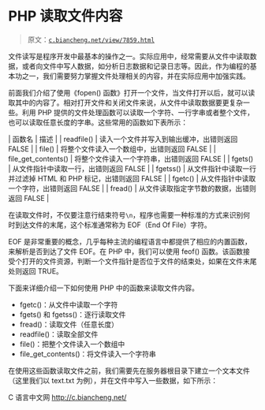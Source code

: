 # PHP 读取文件内容

> 原文：[`c.biancheng.net/view/7859.html`](http://c.biancheng.net/view/7859.html)

文件读写是程序开发中最基本的操作之一。实际应用中，经常需要从文件中读取数据，或者向文件中写人数据，如分析日志数据和记录日志等。因此，作为编程的基本功之一，我们需要努力掌握文件处理相关的内容，并在实际应用中加强实践。

前面我们介绍了使用《fopen() 函数》打开一个文件，当文件打开以后，就可以读取其中的内容了。相对打开文件和关闭文件来说，从文件中读取数据要更复杂一些。利用 PHP 提供的文件处理函数可以读取一个字符、一行字串或者整个文件，也可以读取任意长度的字串。这些常用的函数如下表所示：

| 函数名 | 描述 |
| readfile() | 读入一个文件并写入到输出缓冲，出错则返回 FALSE |
| file() | 将整个文件读入一个数组中，出错则返回 FALSE |
| file_get_contents() | 将整个文件读入一个字符串，出错则返回 FALSE |
| fgets() | 从文件指针中读取一行，出错则返回 FALSE |
| fgetss() | 从文件指针中读取一行并过滤掉 HTML 和 PHP 标记，出错则返回 FALSE |
| fgetc() | 从文件指针中读取一个字符，出错则返回 FALSE |
| fread() | 从文件读取指定字节数的数据，出错则返回 FALSE |

在读取文件时，不仅要注意行结束符号`\n`，程序也需要一种标准的方式来识别何时到达文件的末尾，这个标准通常称为 EOF（End Of File）字符。

EOF 是非常重要的概念，几乎每种主流的编程语言中都提供了相应的内置函数，来解析是否到达了文件 EOF。在 PHP 中，我们可以使用 feof() 函数。该函数接受个打开的文件资源，判断一个文件指针是否位于文件的结束处，如果在文件末尾处则返回 TRUE。

下面来详细介绍一下如何使用 PHP 中的函数来读取文件内容。

*   fgetc()：从文件中读取一个字符
*   fgets() 和 fgetss()：逐行读取文件
*   fread()：读取文件（任意长度）
*   readfile()：读取全部文件
*   file()：把整个文件读入一个数组中
*   file_get_contents()：将文件读入一个字符串

在使用这些函数读取文件之前，我们需要先在服务器根目录下建立一个文本文件（这里我们以 text.txt 为例），并在文件中写入一些数据，如下所示：

C 语言中文网
http://c.biancheng.net/